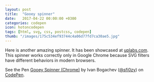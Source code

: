 ```yaml
---
layout: post
title:  "Gooey spinner"
date:   2017-04-22 00:00:00 +0300
categories: codepen
icon: hotoncodepen
tags: [html, svg, css, postcss, codepen]
thumb: "/images/175c534ef93744c4a06d77fd7ca30ae5.jpg"
---
```


Here is another amazing spinner. It has been showcased at <a href='https://site.uplabs.com/posts/gooey-spinner'>uplabs.com</a>. This spinner works correctly only in Google Chrome because SVG filters have different behaviors in modern browsers.

<p data-height="407" data-theme-id="light" data-slug-hash="PpdgXY" data-default-tab="result" data-user="sfi0zy" data-embed-version="2" data-pen-title="Gooey Spinner (Chrome)" class="codepen">See the Pen <a href="https://codepen.io/sfi0zy/pen/PpdgXY/">Gooey Spinner (Chrome)</a> by Ivan Bogachev (<a href="http://codepen.io/sfi0zy">@sfi0zy</a>) on <a href="http://codepen.io">CodePen</a>.</p>
<script async src="https://production-assets.codepen.io/assets/embed/ei.js"></script>

